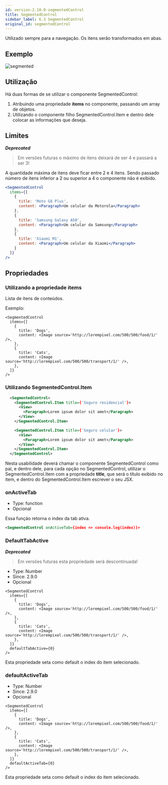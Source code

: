 ```yaml
---
id: version-2.10.0-segmentedControl
title: SegmentedControl
sidebar_label: 6.3 SegmentedControl
original_id: segmentedControl
---
```


Utilizado sempre para a navegação. Os itens serão transformados em abas.

## Exemplo

![segmented](assets/images_components/v2.0.0/segmented.jpg)

## Utilização

Há duas formas de se utilizar o componente SegmentedControl:

1. Atribuindo uma propriedade **items** no componente, passando um array de objetos.
2. Utilizando o componente filho SegmentedControl.Item e dentro dele colocar as informações que deseja.

## Limites

**_Deprecated_**

> Em versões futuras o máximo de itens deixará de ser 4 e passará a ser 3!

A quantidade máxima de itens deve ficar entre 2 e 4 itens.
Sendo passado número de itens inferior a 2 ou superior a 4 o componente não é exibido.

```jsx harmony
<SegmentedControl
  items={[
    {
      title: 'Moto G8 Plus',
      content: <Paragraph>Um celular da Motorola</Paragraph>
    },
    {
      title: 'Samsung Galaxy A50',
      content: <Paragraph>Um celular da Samsung</Paragraph>
    },
    {
      title: 'Xiaomi M1',
      content: <Paragraph>Um celular da Xiaomi</Paragraph>
    }
  ]}
/>
```

## Propriedades

### Utilizando a propriedade items

Lista de itens de conteúdos.

Exemplo:

```JSX harmony
<SegmentedControl
  items={[
    {
      title: 'Dogs',
      content: <Image source='http://lorempixel.com/500/500/food/1/' />,
    },
    {
      title: 'Cats',
      content: <Image source='http://lorempixel.com/500/500/transport/1/' />,
    },
  ]}
/>
```

### Utilizando SegmentedControl.Item

```xml
  <SegmentedControl>
    <SegmentedControl.Item title={'Seguro residencial'}>
      <View>
        <Paragraph>Lorem ipsum dolor sit amet</Paragraph>
      </View>
    </SegmentedControl.Item>

    <SegmentedControl.Item title={'Seguro celular'}>
      <View>
        <Paragraph>Lorem ipsum dolor sit amet</Paragraph>
      </View>
    </SegmentedControl.Item>
  </SegmentedControl>
```

Nesta usabilidade deverá chamar o componente SegmentedControl como pai, e dentro dele, para cada opção no SegmentedControl, utilizar o SegmentedControl.Item com a propriedade **title**, que será o título exibido no item, e dentro do SegmentedControl.Item escrever o seu JSX.

### onActiveTab

- Type: function
- Opcional

Essa função retorna o index da tab ativa.

```xml
<SegmentedControl onActiveTab={index => console.log(index)}>
```

### DefaultTabActive

**_Deprecated_**

> Em versões futuras esta propriedade será descontinuada!

- Type: Number
- Since: 2.9.0
- Opcional
```JSX harmony
<SegmentedControl
  items={[
    {
      title: 'Dogs',
      content: <Image source='http://lorempixel.com/500/500/food/1/' />,
    },
    {
      title: 'Cats',
      content: <Image source='http://lorempixel.com/500/500/transport/1/' />,
    },
  ]}
  defaultTabActive={0}
/>
```

Esta propriedade seta como default o index do item selecionado.

### defaultActiveTab

- Type: Number
- Since: 2.9.0
- Opcional
```JSX harmony
<SegmentedControl
  items={[
    {
      title: 'Dogs',
      content: <Image source='http://lorempixel.com/500/500/food/1/' />,
    },
    {
      title: 'Cats',
      content: <Image source='http://lorempixel.com/500/500/transport/1/' />,
    },
  ]}
  defaultActiveTab={0}
/>
```
Esta propriedade seta como default o index do item selecionado.
